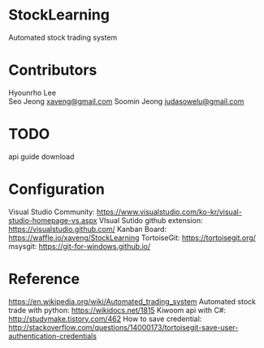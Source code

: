 # StockLearning
Automated stock trading system
# Contributors
Hyounrho Lee	
Seo Jeong		xaveng@gmail.com
Soomin Jeong	judasowelu@gmail.com
# TODO
api guide download
# Configuration
Visual Studio Community: https://www.visualstudio.com/ko-kr/visual-studio-homepage-vs.aspx
VIsual Sutido github extension: https://visualstudio.github.com/
Kanban Board: https://waffle.io/xaveng/StockLearning
TortoiseGit: https://tortoisegit.org/
msysgit: https://git-for-windows.github.io/
# Reference
https://en.wikipedia.org/wiki/Automated_trading_system
Automated stock trade with python: https://wikidocs.net/1815
Kiwoom api with C#: http://studymake.tistory.com/462
How to save credential: http://stackoverflow.com/questions/14000173/tortoisegit-save-user-authentication-credentials